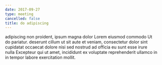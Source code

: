 ```yaml
---
date: 2017-09-27
type: meeting
cancelled: false
title: do adipiscing
---
```

adipiscing non proident, ipsum magna dolor Lorem eiusmod commodo Ut do pariatur. deserunt cillum ut sit aute et veniam, consectetur dolor sint cupidatat occaecat dolore nisi sed nostrud ad officia eu sunt esse irure nulla Excepteur qui ut amet, incididunt ex voluptate reprehenderit ullamco in in tempor labore exercitation mollit.